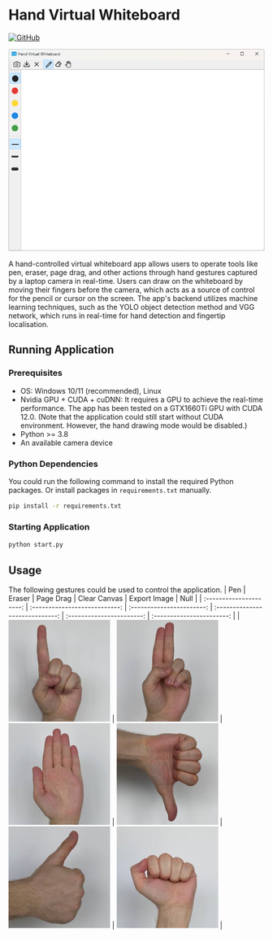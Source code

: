 # Hand Virtual Whiteboard

[![GitHub](https://img.shields.io/badge/github-%23181717.svg?&style=for-the-badge&logo=github&logoColor=white)](https://github.com/RyanXinOne/hand-virtual-whiteboard)

<div align="center"><img src="preview/app.png" /></div>

A hand-controlled virtual whiteboard app allows users to operate tools like pen, eraser, page drag, and other actions through hand gestures captured by a laptop camera in real-time. Users can draw on the whiteboard by moving their fingers before the camera, which acts as a source of control for the pencil or cursor on the screen. The app's backend utilizes machine learning techniques, such as the YOLO object detection method and VGG network, which runs in real-time for hand detection and fingertip localisation.

## Running Application

### Prerequisites

- OS: Windows 10/11 (recommended), Linux
- Nvidia GPU + CUDA + cuDNN: It requires a GPU to achieve the real-time performance. The app has been tested on a GTX1660Ti GPU with CUDA 12.0. (Note that the application could still start without CUDA environment. However, the hand drawing mode would be disabled.)
- Python >= 3.8
- An available camera device

### Python Dependencies

You could run the following command to install the required Python packages. Or install packages in `requirements.txt` manually.

```bash
pip install -r requirements.txt
```

### Starting Application

```bash
python start.py
```

## Usage

The following gestures could be used to control the application.
|           Pen           |            Eraser             |         Page Drag         |          Clear Canvas           |       Export Image        |           Null            |
| :---------------------: | :---------------------------: | :-----------------------: | :-----------------------------: | :-----------------------: | :-----------------------: |
| ![one](preview/one.png) | ![two_up](preview/two_up.png) | ![stop](preview/stop.png) | ![dislike](preview/dislike.png) | ![like](preview/like.png) | ![fist](preview/fist.png) |
